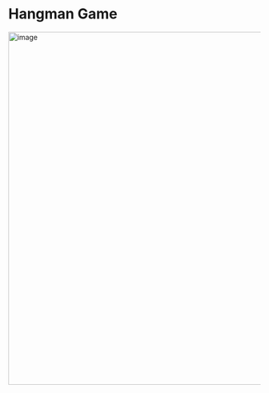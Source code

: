# Hangman Game
 
<img width="704" alt="image" src="https://github.com/user-attachments/assets/ac6bd1cb-6ba1-4d86-8d7a-6ee4774d58be">
